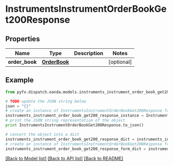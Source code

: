 # InstrumentsInstrumentOrderBookGet200Response


## Properties
Name | Type | Description | Notes
------------ | ------------- | ------------- | -------------
**order_book** | [**OrderBook**](OrderBook.md) |  | [optional] 

## Example

```python
from pyfx.dispatch.oanda.models.instruments_instrument_order_book_get200_response import InstrumentsInstrumentOrderBookGet200Response

# TODO update the JSON string below
json = "{}"
# create an instance of InstrumentsInstrumentOrderBookGet200Response from a JSON string
instruments_instrument_order_book_get200_response_instance = InstrumentsInstrumentOrderBookGet200Response.from_json(json)
# print the JSON string representation of the object
print InstrumentsInstrumentOrderBookGet200Response.to_json()

# convert the object into a dict
instruments_instrument_order_book_get200_response_dict = instruments_instrument_order_book_get200_response_instance.to_dict()
# create an instance of InstrumentsInstrumentOrderBookGet200Response from a dict
instruments_instrument_order_book_get200_response_form_dict = instruments_instrument_order_book_get200_response.from_dict(instruments_instrument_order_book_get200_response_dict)
```
[[Back to Model list]](../README.md#documentation-for-models) [[Back to API list]](../README.md#documentation-for-api-endpoints) [[Back to README]](../README.md)


